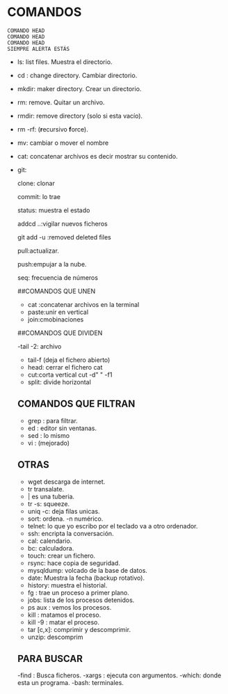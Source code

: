 # COMANDOS

```
COMANDO HEAD 
COMANDO HEAD
COMANDO HEAD
SIEMPRE ALERTA ESTÁS
```

- ls: list files. Muestra el directorio.
- cd : change directory. Cambiar directorio.
- mkdir: maker directory. Crear un directorio.
- rm: remove. Quitar un archivo.
- rmdir: remove directory (solo si esta vacío).
- rm -rf: (**r**ecursivo **f**orce).
- mv: cambiar o mover el nombre
- cat: concatenar archivos es decir mostrar su contenido.


- git: 

  	clone: clonar 
    
    commit: lo trae

  	status: muestra el estado

  	addcd ..:vigilar nuevos ficheros

  	git add -u :removed deleted files

  	pull:actualizar.

  	push:empujar a la nube.

  	seq: frecuencia de números

    ##COMANDOS QUE UNEN

  	- cat :concatenar archivos en la terminal
    - paste:unir en vertical
    - join:cmobinaciones

  	##COMANDOS QUE DIVIDEN

  	-tail -2: archivo
    - tail-f (deja el fichero abierto)
    - head: cerrar el fichero cat
    - cut:corta vertical cut -d" " -f1
    - split: divide horizontal

    ## COMANDOS QUE FILTRAN
    - grep : para filtrar.
    - ed : editor sin ventanas.
    - sed : lo mismo
    - vi : (mejorado)

    ## OTRAS
    - wget descarga de internet.
    - tr transalate.
    - | es una tuberia.
    - tr -s: squeeze.
    - uniq -c: deja filas unicas.
    - sort: ordena. -n numérico.
    - telnet: lo que yo escribo por el teclado va a otro ordenador.
    - ssh: encripta la conversación.
    - cal: calendario.
    - bc: calculadora.
    - touch: crear un fichero.
    - rsync: hace copia de seguridad.
    - mysqldump: volcado de la base de datos.
    - date: Muestra la fecha (backup rotativo).
    - history: muestra el historial.
    - fg <n> : trae un proceso a primer plano.
    - jobs: lista de los procesos detenidos.
    - ps aux : vemos los procesos.
    - kill <pid>: matamos el proceso.
    - kill -9 <pid>: matar el proceso.
    - tar [c,x]: comprimir y descomprimir.
    - unzip: descomprim

    ## PARA BUSCAR
    -find : Busca ficheros.
    -xargs : ejecuta con argumentos.
    -which: donde esta un programa.
    -bash: terminales.